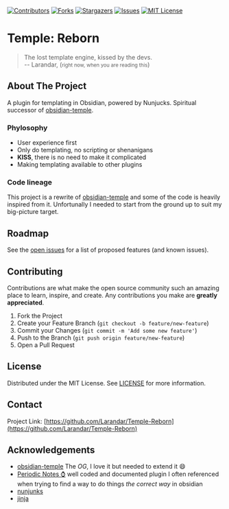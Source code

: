 <!-- PROJECT SHIELDS -->
[![Contributors][contributors-shield]][contributors-url]
[![Forks][forks-shield]][forks-url]
[![Stargazers][stars-shield]][stars-url]
[![Issues][issues-shield]][issues-url]
[![MIT License][license-shield]][license-url]

# Temple: Reborn

> The lost template engine, kissed by the devs. <br>
> -- Larandar, (<small>right now, when you are reading this</small>)

<!-- ABOUT THE PROJECT -->
## About The Project

A plugin for templating in Obsidian, powered by Nunjucks. Spiritual successor of
[obsidian-temple](https://github.com/garyng/obsidian-temple).

### Phylosophy

- User experience first
- Only do templating, no scripting or shenanigans
- **KISS**, there is no need to make it complicated
- Making templating available to other plugins

### Code lineage

This project is a rewrite of [obsidian-temple](https://github.com/garyng/obsidian-temple) and some
of the code is heavily inspired from it. Unfortunally I needed to start from the ground up to suit
my big-picture target.

<!-- ROADMAP -->
## Roadmap

See the [open issues](https://github.com/Larandar/Temple-Reborn/issues) for a list of proposed
features (and known issues).

<!-- CONTRIBUTING -->
## Contributing

Contributions are what make the open source community such an amazing place to learn, inspire, and
create. Any contributions you make are **greatly appreciated**.

1. Fork the Project
2. Create your Feature Branch (`git checkout -b feature/new-feature`)
3. Commit your Changes (`git commit -m 'Add some new feature'`)
4. Push to the Branch (`git push origin feature/new-feature`)
5. Open a Pull Request

<!-- LICENSE -->
## License

Distributed under the MIT License. See [LICENSE](https://github.com/Larandar/Temple-Reborn/LICENSE.md)
for more information.

<!-- CONTACT -->
## Contact

Project Link: [https://github.com/Larandar/Temple-Reborn](https://github.com/Larandar/Temple-Reborn)

<!-- ACKNOWLEDGEMENTS -->
## Acknowledgements

- [obsidian-temple](https://github.com/garyng/obsidian-temple) The _OG_, I love it but needed to extend it 😄
- [Periodic Notes ⌚](https://github.com/liamcain/obsidian-periodic-notes) well coded and documented plugin
  I often referenced when trying to find a way to do things _the correct way_ in obsidian
- [nunjunks](https://github.com/mozilla/nunjucks)
- [jinja](https://jinja.palletsprojects.com/)

<!-- MARKDOWN LINKS & IMAGES -->
<!-- https://www.markdownguide.org/basic-syntax/#reference-style-links -->
[contributors-shield]: https://img.shields.io/github/contributors/Larandar/Temple-Reborn.svg?style=for-the-badge
[contributors-url]: https://github.com/Larandar/Temple-Reborn/graphs/contributors
[forks-shield]: https://img.shields.io/github/forks/Larandar/Temple-Reborn.svg?style=for-the-badge
[forks-url]: https://github.com/Larandar/Temple-Reborn/network/members
[stars-shield]: https://img.shields.io/github/stars/Larandar/Temple-Reborn.svg?style=for-the-badge
[stars-url]: https://github.com/Larandar/Temple-Reborn/stargazers
[issues-shield]: https://img.shields.io/github/issues/Larandar/Temple-Reborn.svg?style=for-the-badge
[issues-url]: https://github.com/Larandar/Temple-Reborn/issues
[license-shield]: https://img.shields.io/github/license/Larandar/Temple-Reborn.svg?style=for-the-badge
[license-url]: https://github.com/Larandar/Temple-Reborn/blob/master/LICENSE.txt
